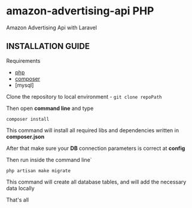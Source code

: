# amazon-advertising-api PHP
Amazon Advertising Api with Laravel
## INSTALLATION GUIDE
Requirements
- [php](https://php.net/)
- [composer](https://www.composer.org/)
- [mysql]


Clone the repository to local environment - `git clone repoPath`

Then open **command line** and type

`composer install`

This command will install all required libs and dependencies written in **composer.json**

After that make sure your **DB** connection parameters is correct at **config**

Then run inside the command line`

`php artisan make migrate`

This command will create all database tables, and will add the necessary data locally


That's all
